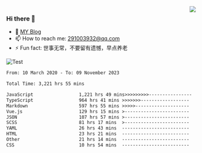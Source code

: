 <img align='right' src='https://github-readme-stats.vercel.app/api?username=niaogege&show_icons=true&theme=radical'/>

### Hi there 👋

- 🌱 [MY Blog](https://bythewayer.com/)
- 📫 How to reach me: 291003932@qq.com
- ⚡ Fun fact:  世事无常，不要留有遗憾，早点养老

![Test](https://github-readme-stats.vercel.app/api/top-langs/?username=niaogege&layout=compact)

<!--START_SECTION:waka-->

```txt
From: 10 March 2020 - To: 09 November 2023

Total Time: 3,221 hrs 55 mins

JavaScript                 1,221 hrs 49 mins>>>>>>>>>----------------   37.92 %
TypeScript                 964 hrs 41 mins >>>>>>>------------------   29.94 %
Markdown                   597 hrs 55 mins >>>>>--------------------   18.56 %
Vue.js                     129 hrs 15 mins >------------------------   04.01 %
JSON                       107 hrs 57 mins >------------------------   03.35 %
SCSS                       81 hrs 17 mins  >------------------------   02.52 %
YAML                       26 hrs 43 mins  -------------------------   00.83 %
HTML                       23 hrs 21 mins  -------------------------   00.72 %
Other                      21 hrs 14 mins  -------------------------   00.66 %
CSS                        10 hrs 54 mins  -------------------------   00.34 %
```

<!--END_SECTION:waka-->
